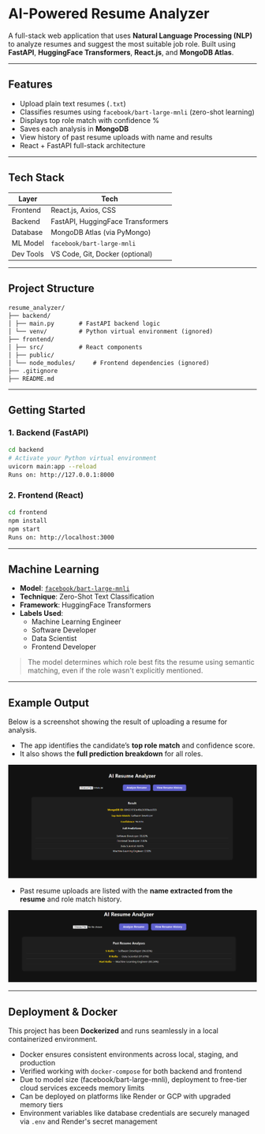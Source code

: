 # AI-Powered Resume Analyzer

A full-stack web application that uses **Natural Language Processing (NLP)** to analyze resumes and suggest the most suitable job role. Built using **FastAPI**, **HuggingFace Transformers**, **React.js**, and **MongoDB Atlas**.

---

## Features

-  Upload plain text resumes (`.txt`)
-  Classifies resumes using `facebook/bart-large-mnli` (zero-shot learning)
-  Displays top role match with confidence %
-  Saves each analysis in **MongoDB**
-  View history of past resume uploads with name and results
-  React + FastAPI full-stack architecture

---

## Tech Stack

| Layer       | Tech                             |
|-------------|----------------------------------|
| Frontend    | React.js, Axios, CSS             |
| Backend     | FastAPI, HuggingFace Transformers|
| Database    | MongoDB Atlas (via PyMongo)      |
| ML Model    | `facebook/bart-large-mnli`       |
| Dev Tools   | VS Code, Git, Docker (optional)  |

---

## Project Structure
```
resume_analyzer/
├── backend/
│ ├── main.py       # FastAPI backend logic
│ └── venv/         # Python virtual environment (ignored)
├── frontend/
│ ├── src/          # React components
│ ├── public/
│ └── node_modules/     # Frontend dependencies (ignored)
├── .gitignore
├── README.md
```

---

## Getting Started

### 1. Backend (FastAPI)

```bash
cd backend
# Activate your Python virtual environment
uvicorn main:app --reload
Runs on: http://127.0.0.1:8000
```
### 2. Frontend (React)
```bash
cd frontend
npm install
npm start
Runs on: http://localhost:3000
```
---

## Machine Learning

- **Model**: [`facebook/bart-large-mnli`](https://huggingface.co/facebook/bart-large-mnli)
- **Technique**: Zero-Shot Text Classification
- **Framework**: HuggingFace Transformers
- **Labels Used**:
  - Machine Learning Engineer
  - Software Developer
  - Data Scientist
  - Frontend Developer

> The model determines which role best fits the resume using semantic matching, even if the role wasn't explicitly mentioned.

---

## Example Output

Below is a screenshot showing the result of uploading a resume for analysis.

- The app identifies the candidate’s **top role match** and confidence score.
- It also shows the **full prediction breakdown** for all roles.

![Example output of AI Resume Analyzer showing prediction.](image.png)

- Past resume uploads are listed with the **name extracted from the resume** and role match history.

![Example output of AI Resume Analyzer showing history.](image-1.png)

---


## Deployment & Docker

This project has been **Dockerized** and runs seamlessly in a local containerized environment.

- Docker ensures consistent environments across local, staging, and production
- Verified working with `docker-compose` for both backend and frontend
- Due to model size (facebook/bart-large-mnli), deployment to free-tier cloud services exceeds memory limits
- Can be deployed on platforms like Render or GCP with upgraded memory tiers
- Environment variables like database credentials are securely managed via `.env` and Render's secret management
